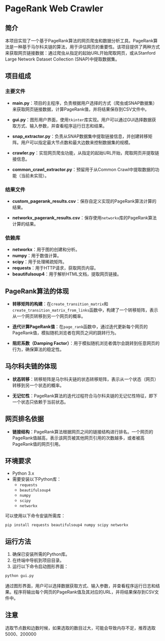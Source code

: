 # PageRank Web Crawler

## 简介

本项目实现了一个基于PageRank算法的网页爬虫和数据分析工具。PageRank算法是一种基于马尔科夫链的算法，用于评估网页的重要性。该项目提供了两种方式来获取网页链接数据：通过爬虫从指定的起始URL开始爬取网页，或从Stanford Large Network Dataset Collection (SNAP)中提取数据集。

## 项目组成

### 主要文件

- **main.py**：项目的主程序，负责根据用户选择的方式（爬虫或SNAP数据集）来获取网页链接数据，计算PageRank值，并将结果保存到CSV文件中。

- **gui.py**：图形用户界面，使用`tkinter`库实现。用户可以通过GUI选择数据获取方式、输入参数，并查看程序运行日志和结果。

- **snap_extractor.py**：负责从SNAP数据集中提取链接信息，并创建转移矩阵。用户可以指定最大节点数和最大边数来控制数据集的规模。

- **crawler.py**：实现网页爬虫功能，从指定的起始URL开始，爬取网页并提取链接信息。

- **common_crawl_extractor.py**：预留用于从Common Crawl中提取数据的功能（当前未实现）。

### 结果文件

- **custom_pagerank_results.csv**：保存自定义实现的PageRank算法计算的结果。

- **networkx_pagerank_results.csv**：保存使用`networkx`库的PageRank算法计算的结果。

### 依赖库

- **networkx**：用于图的创建和分析。
- **numpy**：用于数值计算。
- **scipy**：用于处理稀疏矩阵。
- **requests**：用于HTTP请求，获取网页内容。
- **beautifulsoup4**：用于解析HTML文档，提取网页链接。

## PageRank算法的体现

- **转移矩阵的构建**：在`create_transition_matrix`和`create_transition_matrix_from_links`函数中，构建了一个转移矩阵，表示从一个网页转移到另一个网页的概率。

- **迭代计算PageRank值**：在`page_rank`函数中，通过迭代更新每个网页的PageRank值，模拟随机浏览者在网页之间的跳转行为。

- **阻尼系数（Damping Factor）**：用于模拟随机浏览者偶尔会跳转到任意网页的行为，确保算法的稳定性。

## 马尔科夫链的体现

- **状态转移**：转移矩阵是马尔科夫链的状态转移矩阵，表示从一个状态（网页）转移到另一个状态的概率。

- **无记忆性**：PageRank算法的迭代过程符合马尔科夫链的无记忆性特征，即下一个状态只依赖于当前状态。

## 网页排名依据

- **链接结构**：PageRank算法根据网页之间的链接结构进行排名。一个网页的PageRank值越高，表示该网页被其他网页引用的次数越多，或者被高PageRank值的网页引用。

## 环境要求

- Python 3.x
- 需要安装以下Python库：
  - `requests`
  - `beautifulsoup4`
  - `numpy`
  - `scipy`
  - `networkx`

可以使用以下命令安装所需库：

```bash
pip install requests beautifulsoup4 numpy scipy networkx
```

## 运行方法

1. 确保已安装所需的Python库。
2. 在终端中导航到项目目录。
3. 运行以下命令启动图形界面：

```bash
python gui.py
```

通过图形界面，用户可以选择数据获取方式、输入参数，并查看程序运行日志和结果。程序将输出每个网页的PageRank值及其对应的URL，并将结果保存到CSV文件中。

## 注意
选取节点数和边数时候，如果选取的数目过大，可能会导致内存不足，推荐选取5000、200000
